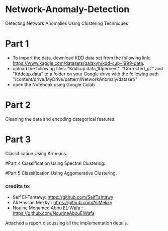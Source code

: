 # Network-Anomaly-Detection
Detecting Network Anomalies Using Clustering Techniques

# Part 1
- To import the data, download KDD data set from the following link: https://www.kaggle.com/datasets/galaxyh/kdd-cup-1999-data.
- upload the following files: "Kddcup.data_10percent", "Corrected_gz" and "Kddcup.data" to a folder on your Google drive with the following path "/content/drive/MyDrive/pattern/NetworkAnomaly/dataset/"
- open the Notebook using Google Colab 

# Part 2
Cleaning the data and encoding categorical features.

# Part 3
Classification Using K-means.

#Part 4
Classification Using Spectral Clustering.

#Part 5
Classification Using Aggomerative Clustering.


### credits to:
- Seif El-Tahtawy: https://github.com/SeifTahtawy
- Ali Hassan Mekky : https://github.com/AliMekky
- Nouine Mohamed Abou EL-Wafa : https://github.com/NourineAbouElWafa

Attached a report discussing all the implementation details.
